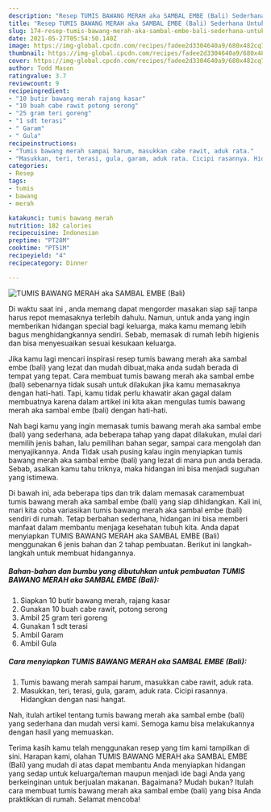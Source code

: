 ```yaml
---
description: "Resep TUMIS BAWANG MERAH aka SAMBAL EMBE (Bali) Sederhana Untuk Jualan"
title: "Resep TUMIS BAWANG MERAH aka SAMBAL EMBE (Bali) Sederhana Untuk Jualan"
slug: 174-resep-tumis-bawang-merah-aka-sambal-embe-bali-sederhana-untuk-jualan
date: 2021-05-27T05:54:50.140Z
image: https://img-global.cpcdn.com/recipes/fadee2d3304640a9/680x482cq70/tumis-bawang-merah-aka-sambal-embe-bali-foto-resep-utama.jpg
thumbnail: https://img-global.cpcdn.com/recipes/fadee2d3304640a9/680x482cq70/tumis-bawang-merah-aka-sambal-embe-bali-foto-resep-utama.jpg
cover: https://img-global.cpcdn.com/recipes/fadee2d3304640a9/680x482cq70/tumis-bawang-merah-aka-sambal-embe-bali-foto-resep-utama.jpg
author: Todd Mason
ratingvalue: 3.7
reviewcount: 9
recipeingredient:
- "10 butir bawang merah rajang kasar"
- "10 buah cabe rawit potong serong"
- "25 gram teri goreng"
- "1 sdt terasi"
- " Garam"
- " Gula"
recipeinstructions:
- "Tumis bawang merah sampai harum, masukkan cabe rawit, aduk rata."
- "Masukkan, teri, terasi, gula, garam, aduk rata. Cicipi rasannya. Hidangkan dengan nasi hangat."
categories:
- Resep
tags:
- tumis
- bawang
- merah

katakunci: tumis bawang merah 
nutrition: 182 calories
recipecuisine: Indonesian
preptime: "PT28M"
cooktime: "PT51M"
recipeyield: "4"
recipecategory: Dinner

---
```



![TUMIS BAWANG MERAH aka SAMBAL EMBE (Bali)](https://img-global.cpcdn.com/recipes/fadee2d3304640a9/680x482cq70/tumis-bawang-merah-aka-sambal-embe-bali-foto-resep-utama.jpg)

Di waktu  saat ini , anda memang dapat mengorder masakan siap saji tanpa harus repot memasaknya terlebih dahulu. Namun, untuk anda yang ingin memberikan hidangan special bagi keluarga, maka kamu memang lebih bagus menghidangkannya sendiri. Sebab, memasak di rumah lebih higienis dan bisa menyesuaikan sesuai kesukaan keluarga.

Jika kamu lagi mencari inspirasi resep tumis bawang merah aka sambal embe (bali) yang lezat dan mudah dibuat,maka anda sudah berada di tempat yang tepat. Cara membuat tumis bawang merah aka sambal embe (bali)  sebenarnya tidak susah untuk dilakukan jika kamu memasaknya dengan hati-hati. Tapi, kamu tidak perlu khawatir akan gagal dalam membuatnya 
karena dalam artikel ini kita akan mengulas tumis bawang merah aka sambal embe (bali) dengan hati-hati.  



Nah bagi kamu yang ingin memasak tumis bawang merah aka sambal embe (bali) yang sederhana, ada beberapa tahap yang dapat dilakukan, mulai dari memilih jenis bahan, lalu pemilihan bahan segar, sampai cara mengolah dan menyajikannya. Anda Tidak usah pusing kalau ingin menyiapkan tumis bawang merah aka sambal embe (bali) yang lezat di mana pun anda berada. Sebab, asalkan kamu  tahu triknya, maka hidangan ini bisa menjadi suguhan yang istimewa.

Di bawah ini, ada beberapa tips dan trik dalam memasak caramembuat tumis bawang merah aka sambal embe (bali) yang siap dihidangkan. Kali ini, mari kita coba variasikan tumis bawang merah aka sambal embe (bali) sendiri di rumah. Tetap berbahan sederhana, hidangan ini bisa memberi manfaat dalam membantu menjaga kesehatan tubuh kita. Anda dapat menyiapkan TUMIS BAWANG MERAH aka SAMBAL EMBE (Bali) menggunakan 6 jenis bahan dan 2 tahap pembuatan. Berikut ini langkah-langkah untuk membuat hidangannya.

<!--inarticleads1-->

##### Bahan-bahan dan bumbu yang dibutuhkan untuk pembuatan TUMIS BAWANG MERAH aka SAMBAL EMBE (Bali):

1. Siapkan 10 butir bawang merah, rajang kasar
1. Gunakan 10 buah cabe rawit, potong serong
1. Ambil 25 gram teri goreng
1. Gunakan 1 sdt terasi
1. Ambil  Garam
1. Ambil  Gula




<!--inarticleads2-->

##### Cara menyiapkan TUMIS BAWANG MERAH aka SAMBAL EMBE (Bali):

1. Tumis bawang merah sampai harum, masukkan cabe rawit, aduk rata.
1. Masukkan, teri, terasi, gula, garam, aduk rata. Cicipi rasannya. Hidangkan dengan nasi hangat.




Nah, itulah artikel tentang  tumis bawang merah aka sambal embe (bali)  yang sederhana dan mudah versi kami. Semoga kamu bisa melakukannya dengan hasil yang memuaskan. 

Terima kasih kamu telah menggunakan resep yang tim kami tampilkan di sini. Harapan kami, olahan  TUMIS BAWANG MERAH aka SAMBAL EMBE (Bali) yang mudah di atas dapat membantu Anda menyiapkan hidangan yang sedap untuk keluarga/teman maupun menjadi ide bagi Anda yang berkeinginan untuk berjualan makanan. Bagaimana? Mudah bukan? Itulah cara membuat tumis bawang merah aka sambal embe (bali) yang bisa Anda praktikkan di rumah. Selamat mencoba!

